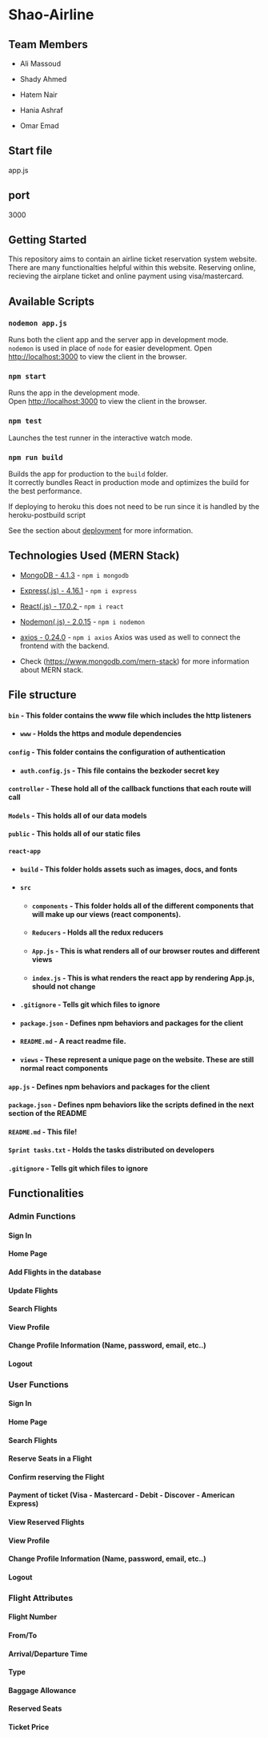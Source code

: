 # Shao-Airline

## Team Members
* Ali Massoud

* Shady Ahmed

* Hatem Nair

* Hania Ashraf

* Omar Emad

## Start file

app.js


## port

3000



## Getting Started
This repository aims to contain an airline ticket reservation system website. There are many functionalties helpful within this website.
Reserving online, recieving the airplane ticket and online payment using visa/mastercard.


## Available Scripts


### `nodemon app.js`

Runs both the client app and the server app in development mode.<br>
`nodemon` is used in place of `node` for easier development.
Open [http://localhost:3000](http://localhost:3000) to view the client in the browser.

### `npm start`

Runs the app in the development mode. <br>
Open [http://localhost:3000](http://localhost:3000) to view the client in the browser.


### `npm test`

Launches the test runner in the interactive watch mode.<br>


### `npm run build`

Builds the app for production to the `build` folder.<br>
It correctly bundles React in production mode and optimizes the build for the best performance.

If deploying to heroku this does not need to be run since it is handled by the heroku-postbuild script<br>

See the section about [deployment](https://facebook.github.io/create-react-app/docs/deployment) for more information.


## Technologies Used (MERN Stack)
  
  - [MongoDB - 4.1.3]() - `npm i mongodb`
  - [Express(.js) - 4.16.1]() - `npm i express`
  - [React(.js) - 17.0.2 ]() - `npm i react`
  - [Nodemon(.js) - 2.0.15]() - `npm i nodemon`

  - [axios - 0.24.0]() - `npm i axios` Axios was used as well to connect the frontend with the backend.

  - Check (https://www.mongodb.com/mern-stack) for more information about MERN stack.


## File structure
#### `bin` - This folder contains the www file which includes the http listeners
- #### `www` - Holds the https and module dependencies
#### `config` - This folder contains the configuration of authentication
- #### `auth.config.js` - This file contains the bezkoder secret key
#### `controller` - These hold all of the callback functions that each route will call 
#### `Models` - This holds all of our data models
#### `public` - This holds all of our static files
#### `react-app`
- #### `build` - This folder holds assets such as images, docs, and fonts
- #### `src`
   - #### `components` - This folder holds all of the different components that will make up our views (react components).
   - #### `Reducers` - Holds all the redux reducers
   - #### `App.js` - This is what renders all of our browser routes and different views
   - #### `index.js` - This is what renders the react app by rendering App.js, should not change
- #### `.gitignore` - Tells git which files to ignore
- #### `package.json` - Defines npm behaviors and packages for the client
- #### `README.md` - A react readme file.
- #### `views` - These represent a unique page on the website. These are still normal react components
#### `app.js` - Defines npm behaviors and packages for the client
#### `package.json` - Defines npm behaviors like the scripts defined in the next section of the README
#### `README.md` - This file!
#### `Sprint tasks.txt` - Holds the tasks distributed on developers
#### `.gitignore` - Tells git which files to ignore







## Functionalities

### Admin Functions

#### Sign In
#### Home Page
#### Add Flights in the database
#### Update Flights
#### Search Flights
#### View Profile
#### Change Profile Information (Name, password, email, etc..)
#### Logout




### User Functions

#### Sign In
#### Home Page
#### Search Flights
#### Reserve Seats in a Flight
#### Confirm reserving the Flight
#### Payment of ticket (Visa - Mastercard - Debit - Discover - American Express)
#### View Reserved Flights
#### View Profile
#### Change Profile Information (Name, password, email, etc..)
#### Logout





### Flight Attributes

#### Flight Number
#### From/To
#### Arrival/Departure Time
#### Type
#### Baggage Allowance
#### Reserved Seats
#### Ticket Price



 